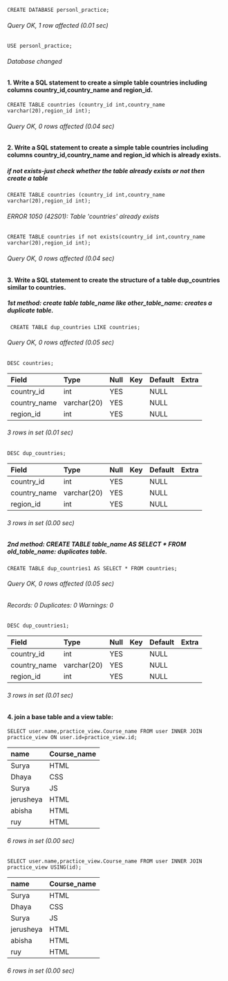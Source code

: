 
```syntax
CREATE DATABASE personl_practice;
```
###### Query OK, 1 row affected (0.01 sec)

```syntax
USE personl_practice;
```
###### Database changed

#### 1. Write a SQL statement to create a simple table countries including columns country_id,country_name and region_id.

```syntax
CREATE TABLE countries (country_id int,country_name varchar(20),region_id int);
```

###### Query OK, 0 rows affected (0.04 sec)

#### 2. Write a SQL statement to create a simple table countries including columns country_id,country_name and region_id which is already exists.

##### if not exists-just check whether the table already exists or not then create a table

```syntax
CREATE TABLE countries (country_id int,country_name varchar(20),region_id int);
```
###### ERROR 1050 (42S01): Table 'countries' already exists

```syntax
CREATE TABLE countries if not exists(country_id int,country_name varchar(20),region_id int);
```
###### Query OK, 0 rows affected (0.04 sec)

#### 3. Write a SQL statement to create the structure of a table dup_countries similar to countries.

##### 1st method: create table table_name like other_table_name: creates a duplicate table.

```syntax
 CREATE TABLE dup_countries LIKE countries;
 ```

###### Query OK, 0 rows affected (0.05 sec)

```syntx
DESC countries;
```

| Field        | Type        | Null | Key | Default | Extra |
|:-------------|:------------|:-----|:----|:--------|:------|
| country_id   | int         | YES  |     | NULL    |       |
| country_name | varchar(20) | YES  |     | NULL    |       |
| region_id    | int         | YES  |     | NULL    |       |

###### 3 rows in set (0.01 sec)

```syntax
DESC dup_countries;
```

| Field        | Type        | Null | Key | Default | Extra |
|:-------------|:------------|:-----|:----|:--------|:------|
| country_id   | int         | YES  |     | NULL    |       |
| country_name | varchar(20) | YES  |     | NULL    |       |
| region_id    | int         | YES  |     | NULL    |       |

###### 3 rows in set (0.00 sec)

##### 2nd method: CREATE TABLE table_name AS SELECT * FROM old_table_name: duplicates table.

```syntx
CREATE TABLE dup_countries1 AS SELECT * FROM countries;
```
###### Query OK, 0 rows affected (0.05 sec)
###### Records: 0  Duplicates: 0  Warnings: 0

```syntax
DESC dup_countries1;
```

| Field        | Type        | Null | Key | Default | Extra |
|:-------------|:------------|:-----|:----|:--------|:------|
| country_id   | int         | YES  |     | NULL    |       |
| country_name | varchar(20) | YES  |     | NULL    |       |
| region_id    | int         | YES  |     | NULL    |       |

###### 3 rows in set (0.01 sec)


#### 4. join a base table and a view table:


```syntax
SELECT user.name,practice_view.Course_name FROM user INNER JOIN practice_view ON user.id=practice_view.id;
```

| name      | Course_name |
|:----------|:------------|
| Surya     | HTML        |
| Dhaya     | CSS         |
| Surya     | JS          |
| jerusheya | HTML        |
| abisha    | HTML        |
| ruy       | HTML        |

###### 6 rows in set (0.00 sec)

```syntax
SELECT user.name,practice_view.Course_name FROM user INNER JOIN practice_view USING(id);
```

| name      | Course_name |
|:----------|:------------|
| Surya     | HTML        |
| Dhaya     | CSS         |
| Surya     | JS          |
| jerusheya | HTML        |
| abisha    | HTML        |
| ruy       | HTML        |

###### 6 rows in set (0.00 sec)


